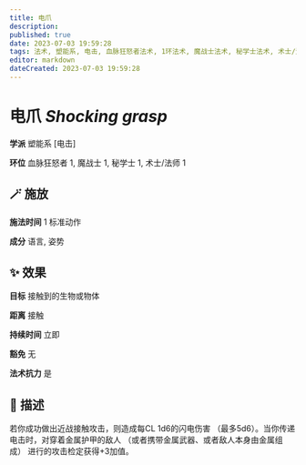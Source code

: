 ```yaml
---
title: 电爪
description: 
published: true
date: 2023-07-03 19:59:28
tags: 法术, 塑能系, 电击, 血脉狂怒者法术, 1环法术, 魔战士法术, 秘学士法术, 术士/法师法术
editor: markdown
dateCreated: 2023-07-03 19:59:28
---
```


# **电爪** *Shocking grasp*

**学派** 塑能系 \[电击\] 

**环位** 血脉狂怒者 1, 魔战士 1, 秘学士 1, 术士/法师 1

## 🪄 施放

**施法时间** 1 标准动作

**成分** 语言, 姿势

## ✨ 效果 

**目标** 接触到的生物或物体 

**距离** 接触  

**持续时间** 立即 

**豁免** 无

**法术抗力** 是

## 📖 描述

若你成功做出近战接触攻击，则造成每CL 1d6的闪电伤害 （最多5d6）。当你传递电击时，对穿着金属护甲的敌人 （或者携带金属武器、或者敌人本身由金属组成） 进行的攻击检定获得+3加值。
    